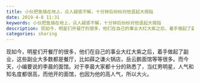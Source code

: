 ```yaml
---
title: 小伙把鱼插在地上，众人疑惑不解，十分钟后纷纷对他竖起大拇指
date: 2019-4-8 11:31
keywords: 小伙把鱼插在地上，众人疑惑不解，十分钟后纷纷对他竖起大拇指
description: 现如今，明星们开餐厅的很多，他们在自己的事业大红大紫之后，着手做起了副业，这些副业大多数都是餐厅，比如薛之谦火锅店，岳云鹏面馆等等很多。而今天，小编要说的李晨的面馆。对于李晨大家都十分的熟悉了，当红男明星，人气和知名度都很高，而他开的面馆，
categories: sharing
---
```

<td class="t_f" id="postmessage_3427018">

现如今，明星们开餐厅的很多，他们在自己的事业大红大紫之后，着手做起了副业，这些副业大多数都是餐厅，比如薛之谦火锅店，岳云鹏面馆等等很多。而今天，小编要说的李晨的面馆。对于李晨大家都十分的熟悉了，当红男明星，人气和知名度都很高，而他开的面馆，也因为他的高人气，所以大火。  <br/>
</td>
